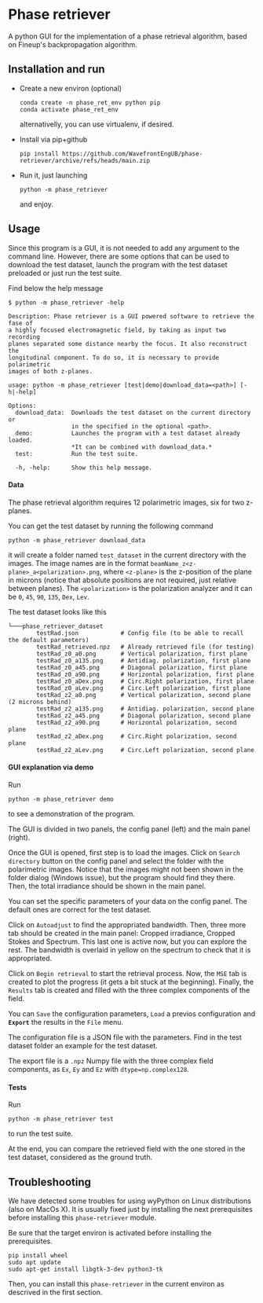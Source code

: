 # Phase retriever
A python GUI for the implementation of a phase retrieval algorithm, based on 
Fineup's backpropagation algorithm. 

## Installation and run

* Create a new environ (optional)

    ```
    conda create -n phase_ret_env python pip
    conda activate phase_ret_env
    ```
    alternativelly, you can use virtualenv, if desired.


* Install via pip+github

    ```
    pip install https://github.com/WavefrontEngUB/phase-retriever/archive/refs/heads/main.zip
    ```
     
* Run it, just launching

    ```
    python -m phase_retriever
    ```
    and enjoy.

## Usage

Since this program is a GUI, it is not needed to add any argument to the command line.
However, there are some options that can be used to download the test dataset, 
launch the program with the test dataset preloaded or just run the test suite.

Find below the help message
```
$ python -m phase_retriever -help

Description: Phase retriever is a GUI powered software to retrieve the fase of 
a highly focused electromagnetic field, by taking as input two recording 
planes separated some distance nearby the focus. It also reconstruct the 
longitudinal component. To do so, it is necessary to provide polarimetric 
images of both z-planes.

usage: python -m phase_retriever [test|demo|download_data=<path>] [-h|-help]

Options:
  download_data:  Downloads the test dataset on the current directory or 
                  in the specified in the optional <path>.
  demo:           Launches the program with a test dataset already loaded. 
                  *It can be combined with download_data.*
  test:           Run the test suite.

  -h, -help:      Show this help message.

```

#### Data

The phase retrieval algorithm requires 12 polarimetric images, six for two z-planes.

You can get the test dataset by running the following command
    

    python -m phase_retriever download_data

it will create a folder named `test_dataset` in the current directory with the images.
The image names are in the format `beamName_z<z-plane>_a<polarization>.png`, 
where `<z-plane>` is the z-position of the plane in microns
(notice that absolute positions are not required, just relative between planes).
The `<polarization>` is the polarization analyzer and it can be 
`0`, `45`, `90`, `135`, `Dex`, `Lev`.

The test dataset looks like this
```
└───phase_retriever_dataset
        testRad.json            # Config file (to be able to recall the default parameters)
        testRad_retrieved.npz   # Already retrieved file (for testing)
        testRad_z0_a0.png       # Vertical polarization, first plane
        testRad_z0_a135.png     # Antidiag. polarization, first plane
        testRad_z0_a45.png      # Diagonal polarization, first plane
        testRad_z0_a90.png      # Horizontal polarization, first plane
        testRad_z0_aDex.png     # Circ.Right polarization, first plane
        testRad_z0_aLev.png     # Circ.Left polarization, first plane
        testRad_z2_a0.png       # Vertical polarization, second plane (2 microns behind)
        testRad_z2_a135.png     # Antidiag. polarization, second plane
        testRad_z2_a45.png      # Diagonal polarization, second plane
        testRad_z2_a90.png      # Horizontal polarization, second plane
        testRad_z2_aDex.png     # Circ.Right polarization, second plane
        testRad_z2_aLev.png     # Circ.Left polarization, second plane

```


#### GUI explanation via demo

Run

    python -m phase_retriever demo

to see a demonstration of the program.

The GUI is divided in two panels, the config panel (left) and the main panel (right).

Once the GUI is opened, first step is to load the images. Click on `Search directory`
button on the config panel and select the folder with the polarimetric images.
Notice that the images might not been shown in the folder dialog (Windows issue), 
but the program should find they there.
Then, the total irradiance should be shown in the main panel.

You can set the specific parameters of your data on the config panel.
The default ones are correct for the test dataset.

Click on `Autoadjust` to find the appropriated bandwidth.
Then, three more tab should be created in the main panel: Cropped irradiance, 
Cropped Stokes and Spectrum. This last one is active now, but you can explore the rest.
The bandwidth is overlaid in yellow on the spectrum to check that it is appropriated.

Click on `Begin retrieval` to start the retrieval process.
Now, the `MSE` tab is created to plot the progress (it gets a bit stuck at the beginning).
Finally, the `Results` tab is created and filled with the three complex components 
of the field.

You can `Save` the configuration parameters, `Load` a previos configuration and 
**`Export`** the results in the `File` menu.

The configuration file is a JSON file with the parameters.
Find in the test dataset folder an example for the test dataset.

The export file is a `.npz`  Numpy file with the three complex field components,
as `Ex`, `Ey` and `Ez` with `dtype=np.complex128`.


#### Tests

Run

    python -m phase_retriever test

to run the test suite.

At the end, you can compare the retrieved field with the one stored in the test dataset, 
considered as the ground truth.

## Troubleshooting

We have detected some troubles for using wyPython on Linux distributions (also on MacOs X). It is usually fixed just by installing the next prerequisites before installing this `phase-retriever` module.

Be sure that the target environ is activated before installing the prerequisites.

    pip install wheel
    sudo apt update
    sudo apt-get install libgtk-3-dev python3-tk

Then, you can install this `phase-retriever` in the current environ as descrived in the first section.
